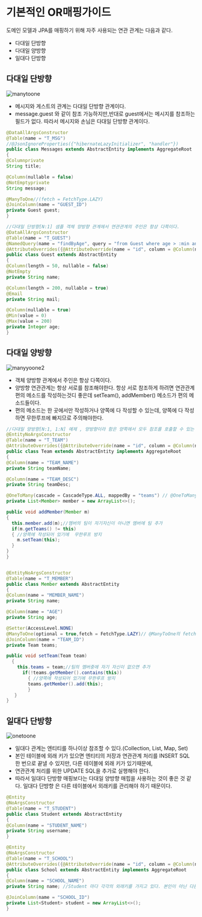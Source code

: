 # 기본적인 OR매핑가이드

도메인 모델과 JPA를 매핑하기 위해 자주 사용되는 연관 관계는 다음과 같다.

- 다대일 단방향
- 다대일 양방향
- 일대다 단방향

## 다대일 단방향
![manytoone](https://user-images.githubusercontent.com/15258916/96412189-afa6d100-1224-11eb-8da1-988c0cb3465e.png)
- 메시지와 게스트의 관계는 다대일 단방향 관계이다.
- message.guest 와 같이 참조 가능하지만,반대로 guest에서는 메시지를 참조하는 필드가 없다. 따라서 메시지와 손님은 다대일 단방향 관계이다. 

```java
@DataAllArgsConstructor
@Table(name = "T_MSG")
//@JsonIgnoreProperties({"hibernateLazyInitializer", "handler"})
public class Messages extends AbstractEntity implements AggregateRoot
{          
@Columnprivate 
String title;      

@Column(nullable = false)
@NotEmptyprivate 
String message;         

@ManyToOne//(fetch = FetchType.LAZY)
@JoinColumn(name = "GUEST_ID")       
private Guest guest;  
}

//다대일 단방향[N:1] 샘플 객체 양방향 관계에서 연관관계의 주인은 항상 다쪽이다.
@DataAllArgsConstructor
@Table(name = "T_GUEST")
@NamedQuery(name = "findByAge", query = "from Guest where age > :min and age < :max") 
@AttributeOverrides({@AttributeOverride(name = "id", column = @Column(name = "GUEST_ID"))})
public class Guest extends AbstractEntity
{           
@Column(length = 50, nullable = false)
@NotEmpty      
private String name;

@Column(length = 200, nullable = true)
@Email      
private String mail;      

@Column(nullable = true)
@Min(value = 0)     
@Max(value = 200)      
private Integer age;
} 
```

## 다대일 양방향
![manyyoone2](https://user-images.githubusercontent.com/15258916/96412194-b2092b00-1224-11eb-9bda-b03df60d364a.png)

- 객체 양방향 관계에서 주인은 항상 다쪽이다.
- 양방향 연관관계는 항상 서로를 참조해야한다. 항상 서로 참조하게 하려면 연관관계 편의 메소드를 작성하는것디 좋은데 setTeam(), addMember() 메소드가 편의 메소드들이다.
- 편의 메소드는 한 곳에서만 작성하거나 양쪽에 다 작성할 수 있는데, 양쪽에 다 작성하면 무한루프에 빠지므로 주의해야한다.

```java
//다대일 양방향[N:1, 1:N] 예제 , 양방향이라 함은 양쪽에서 모두 참조를 호출할 수 있는 비지니스를 의미
@EntityNoArgsConstructor
@Table(name = "T_TEAM") 
@AttributeOverrides({@AttributeOverride(name = "id", column = @Column(name = "TEAM_ID"))})
public class Team extends AbstractEntity implements AggregateRoot 
{       
@Column(name = "TEAM_NAME")
private String teamName;

@Column(name = "TEAM_DESC")
private String teamDesc;          

@OneToMany(cascade = CascadeType.ALL, mappedBy = "teams") // @OneToMany의 fetch 기본전략은 LAZY이다.
private List<Member> member = new ArrayList<>();               

public void addMember(Member m)
{
  this.member.add(m);//멤버의 팀이 자기자신이 아니면 멤버에 팀 추가
  if(m.getTeams() != this)
  { //양쪽에 작성되어 있기에  무한루프 방지
    m.setTeam(this);
  }
}
}   


@EntityNoArgsConstructor
@Table(name = "T_MEMBER")
public class Member extends AbstractEntity 
{           
@Column(name = "MEMBER_NAME")
private String name;

@Column(name = "AGE")
private String age;      

@Setter(AccessLevel.NONE)
@ManyToOne(optional = true,fetch = FetchType.LAZY)// @ManyToOne의 fetch 기본전략은 EAGER이다.
@JoinColumn(name = "TEAM_ID")       
private Team teams;              

public void setTeam(Team team)
  {
    this.teams = team;//팀의 멤버중에 자기 자신이 없으면 추가
      if(!teams.getMember().contains(this))
        { //양쪽에 작성되어 있기에 무한루프 방지
        teams.getMember().add(this);
        }
   }
}
```

## 일대다 단방향
![onetoone](https://user-images.githubusercontent.com/15258916/96412202-b5041b80-1224-11eb-8e35-7a726d677eca.png)

- 일대다 관계는 엔티티를 하나이상 참조할 수 있다.(Collection, List, Map, Set)
- 본인 테이블에 외래 키가 있으면 엔티티의 저장과 연관관계 처리를 INSERT SQL 한 번으로 끝낼 수 있지만, 다른 테이블에 외래 키가 있기때문에,
- 연관관계 처리를 위한 UPDATE SQL을 추가로 실행해야 한다.
- 따라서 일대다 단방향 매핑보다는 다대일 양방향 매핍을 사용하는 것이 좋은 것 같다. 일대다 단뱡향 은 다른 테이블에서 외래키를 관리해야 하기 때문이다.

```java
@Entity
@NoArgsConstructor
@Table(name = "T_STUDENT")
public class Student extends AbstractEntity
{ 
@Column(name = "STUDENT_NAME")
private String username;
} 

@Entity
@NoArgsConstructor
@Table(name = "T_SCHOOL")
@AttributeOverrides({@AttributeOverride(name = "id", column = @Column(name = "SCHOOL_ID"))})
public class School extends AbstractEntity implements AggregateRoot 
{ 
@Column(name = "SCHOOL_NAME")
private String name; //Student 마다 각각의 외래키를 가지고 있다. 본인이 아닌 다른테이블에 관리

@JoinColumn(name = "SCHOOL_ID")
private List<Student> student = new ArrayList<>();
}
```




